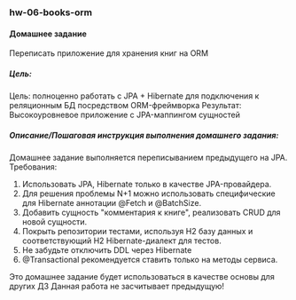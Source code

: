 ### hw-06-books-orm

#### Домашнее задание

Переписать приложение для хранения книг на ORM

##### Цель:

Цель: полноценно работать с JPA + Hibernate для подключения к реляционным БД посредством ORM-фреймворка
Результат: Высокоуровневое приложение с JPA-маппингом сущностей

##### Описание/Пошаговая инструкция выполнения домашнего задания:

Домашнее задание выполняется переписыванием предыдущего на JPA.
Требования:
1. Использовать JPA, Hibernate только в качестве JPA-провайдера.
1. Для решения проблемы N+1 можно использовать специфические для Hibernate аннотации @Fetch и @BatchSize.
1. Добавить сущность "комментария к книге", реализовать CRUD для новой сущности.
1. Покрыть репозитории тестами, используя H2 базу данных и соответствующий H2 Hibernate-диалект для тестов.
1. Не забудьте отключить DDL через Hibernate
1. @Transactional рекомендуется ставить только на методы сервиса.

Это домашнее задание будет использоваться в качестве основы для других ДЗ
Данная работа не засчитывает предыдущую!